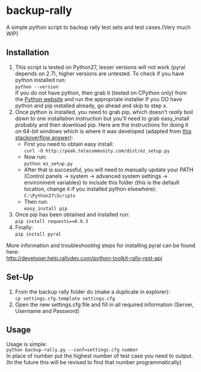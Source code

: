 backup-rally
============

A simple python script to backup rally test sets and test cases.(Very much WIP)

Installation
------------
1. This script is tested on Python27, lesser versions will not work (pyral depends on 2.7), higher versions are untested. To check if you have python installed run:  
    ````python --version````  
If you do not have python, then grab it (tested on CPython only) from the [Python website](http://www.python.org/download/releases/2.7.3/) and run the appropriate installer
If you DO have python and pip installed already, go ahead and skip to step x.  
2. Once python is installed, you need to grab pip, which doesn't *really* boil down to one installation instruction but you'll need to grab easy_install probably and then download pip. Here are the instructions for doing it on 64-bit windows which is where it was developed (adapted from [this stackoverflow answer](http://stackoverflow.com/a/9038397/1167456)):  
	* First you need to obtain easy install:  
	    ````curl -O http://peak.telecommunity.com/dist/ez_setup.py````
	* Now run:  
	    ````python ez_setup.py````
	* After that is successful, you will need to manually update your PATH (Control panels -> system -> advanced system settings -> environment variables) to include this folder (this is the default location, change it if you installed python elsewhere):  
	    ````C:\Python27\Scripts````  
	* Then run:  
	    ````easy_install pip````
3. Once pip has been obtained and installed run:  
   ````pip install requests==0.9.3````
4. Finally:  
    ````pip install pyral````

More information and troubleshooting steps for installing pyral can be found here:  
<http://developer.help.rallydev.com/python-toolkit-rally-rest-api> 


Set-Up
------
1. From the backup rally folder do (make a duplicate in explorer):  
    ````cp settings.cfg.template settings.cfg````
2. Open the new settings.cfg file and fill in all required information (Server, Username and Password)

Usage
-----

Usage is simple:  
	````python backup-rally.py --conf=settings.cfg number````  
In place of number put the highest number of test case you need to output. (In the future this will be revised to find that number programmatically)